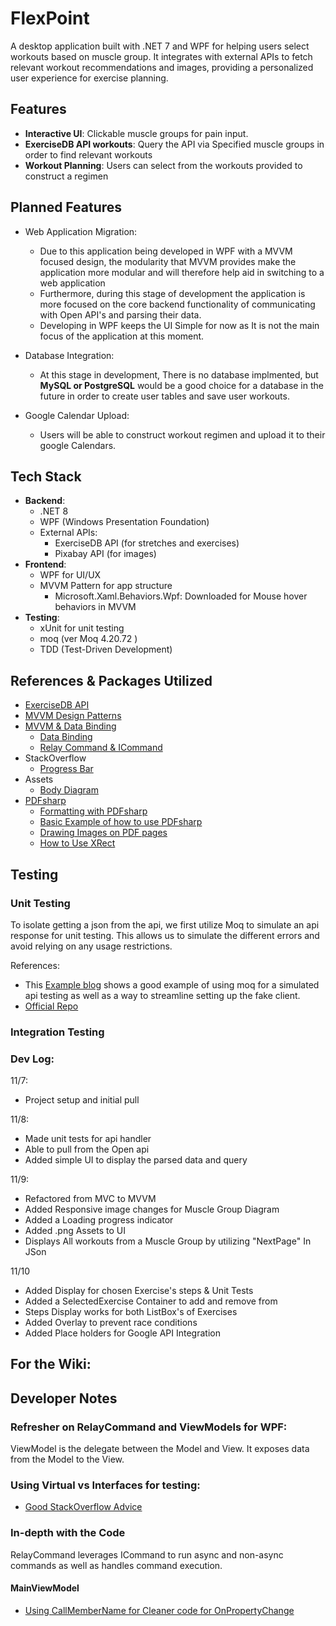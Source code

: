 # FlexPoint
A desktop application built with .NET 7 and WPF for helping users select workouts based on muscle group. 
It integrates with external APIs to fetch relevant workout recommendations and images, providing a personalized user experience for exercise planning.

## Features
- **Interactive UI**: Clickable muscle groups for pain input. 
- **ExerciseDB API workouts**: Query the API via Specified muscle groups in order to find relevant workouts
- **Workout Planning**: Users can select from the workouts provided to construct a regimen

## Planned Features 
- Web Application Migration:
    - Due to this application being developed in WPF with a MVVM focused design, the modularity that MVVM provides make the application more modular and will therefore help aid in switching to a web application
    - Furthermore, during this stage of development the application is more focused on the core backend functionality of communicating with Open API's and parsing their data.  
    - Developing in WPF keeps the UI Simple for now as It is not the main focus of the application at this moment.

- Database Integration: 
    - At this stage in development, There is no database implmented, but **MySQL or PostgreSQL** would be a good choice for a database in the future in order to create user tables and save user workouts.
- Google Calendar Upload:
    - Users will be able to construct workout regimen and upload it to their google Calendars.


## Tech Stack
- **Backend**:
  - .NET 8
  - WPF (Windows Presentation Foundation)
  - External APIs: 
    - ExerciseDB API (for stretches and exercises)
    - Pixabay API (for images)
- **Frontend**:
  - WPF for UI/UX
  - MVVM Pattern for app structure
    - Microsoft.Xaml.Behaviors.Wpf: Downloaded for Mouse hover behaviors in MVVM 
- **Testing**:
  - xUnit for unit testing
  - moq (ver Moq 4.20.72 )
  - TDD (Test-Driven Development)

## References & Packages Utilized
- [ExerciseDB API](https://exercisedb-api.vercel.app/docs) 
- [MVVM Design Patterns](https://learn.microsoft.com/en-us/archive/msdn-magazine/2009/february/patterns-wpf-apps-with-the-model-view-viewmodel-design-pattern)
- [MVVM & Data Binding](https://learn.microsoft.com/en-us/archive/msdn-magazine/2009/february/patterns-wpf-apps-with-the-model-view-viewmodel-design-pattern)
  - [Data Binding](https://learn.microsoft.com/en-us/dotnet/desktop/wpf/data/?view=netdesktop-8.0)  
  - [Relay Command & ICommand](https://learn.microsoft.com/en-us/dotnet/communitytoolkit/mvvm/relaycommand)
- StackOverflow
  - [Progress Bar](https://stackoverflow.com/questions/3520359/how-to-implement-a-progress-bar-using-the-mvvm-pattern)
- Assets
  - [Body Diagram](https://www.etsy.com/au/listing/1111381930/editable-muscle-map-anatomy-poster)
- [PDFsharp](https://docs.pdfsharp.net/)
    - [Formatting with PDFsharp](https://docs.pdfsharp.net/MigraDoc/DOM/Document/Formatting.html)
    - [Basic Example of how to use PDFsharp](https://craftmypdf.com/blog/5-ways-to-generate-pdfs-with-c-sharp/)
    - [Drawing Images on PDF pages](https://docs.pdfsharp.net/PDFsharp/Topics/Bitmap-Images/Drawing.html)
    - [How to Use XRect](https://docs.pdfsharp.net/PDFsharp/Topics/Start/First-PDF.html?q=xRect)

## <a name="testing"></a> Testing

### <a name="unit-testing"></a> Unit Testing
To isolate getting a json from the api, we first utilize Moq to simulate an api response for unit testing.
This allows us to simulate the different errors and avoid relying on any usage restrictions.

References:
- This [Example blog](https://canro91.github.io/2022/12/01/TestingHttpClient/) shows a good example
of using moq for a simulated api testing as well as a way to streamline setting up the fake client.
- [Official Repo](https://github.com/devlooped/moq?tab=readme-ov-file#readme)

### <a name="integration-testing"></a> Integration Testing


### Dev Log:

11/7:
- Project setup and initial pull
 
11/8:
- Made unit tests for api handler
- Able to pull from the Open api
- Added simple UI to display the parsed data and query

11/9:
- Refactored from MVC to MVVM 
- Added Responsive image changes for Muscle Group Diagram
- Added a Loading progress indicator
- Added .png Assets to UI
- Displays All workouts from a Muscle Group by utilizing "NextPage" In JSon 

11/10
- Added Display for chosen Exercise's steps & Unit Tests
- Added a SelectedExercise Container to add and remove from
- Steps Display works for both ListBox's of Exercises
- Added Overlay to prevent race conditions
- Added Place holders for Google API Integration 


## For the Wiki:


## Developer Notes 
### Refresher on RelayCommand and ViewModels for WPF:
ViewModel is the delegate between the Model and View.  It exposes data from the Model to the View.

### Using Virtual vs Interfaces for testing:
- [Good StackOverflow Advice](https://stackoverflow.com/questions/691725/mocking-objects-declare-all-methods-as-virtual-or-use-interface)


### In-depth with the Code
RelayCommand<T> leverages ICommand to run async and non-async commands as well as handles command execution.

#### MainViewModel
- [Using CallMemberName for Cleaner code for OnPropertyChange](https://www.c-sharpcorner.com/article/use-of-callermembername-with-inotifypropertychanged-interface-in-wpf-mvvm/)